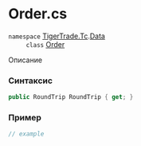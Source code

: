 
# Order.cs
`namespace` [TigerTrade.Tc](../../../../TigerTrade.Tc.md).[Data](../../../../TigerTrade.Tc/Data.md)  
&nbsp;&nbsp;&nbsp;&nbsp;&nbsp;&nbsp;&nbsp;&nbsp;&nbsp;`class` [Order](../../Order.cs.md)

Описание

### Синтаксис
```csharp
public RoundTrip RoundTrip { get; }
```
### Пример  
```csharp
// example
```
